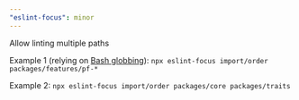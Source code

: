 ```yaml
---
"eslint-focus": minor
---
```


Allow linting multiple paths

Example 1 (relying on [Bash globbing](https://tldp.org/LDP/abs/html/globbingref.html)): `npx eslint-focus import/order packages/features/pf-*`

Example 2: `npx eslint-focus import/order packages/core packages/traits`
